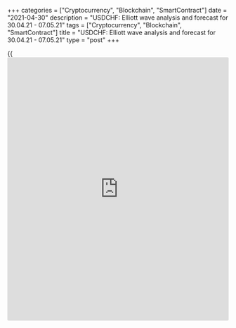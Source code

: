 +++
categories = ["Cryptocurrency", "Blockchain", "SmartContract"]
date = "2021-04-30"
description = "USDCHF: Elliott wave analysis and forecast for 30.04.21 - 07.05.21"
tags = ["Cryptocurrency", "Blockchain", "SmartContract"]
title = "USDCHF: Elliott wave analysis and forecast for 30.04.21 - 07.05.21"
type = "post"
+++

{{<iframe id="large-banner" src="https://www.bounty.group/#slide=21.0" width="100%" height="600" scrolling="no" style="border: 0px solid rgb(216, 221, 230); border-radius: 3px;">}}

2021-04-30

2021-04-30

USDCHF: Elliott wave analysis and forecast for 30.04.21 – 07.05.21Alex
Geuta

 **Main scenario:** consider long positions above the level of 0.9072
with a target of 0.9505 – 0.9590.

 **Alternative scenario:** breakout and consolidation below the level of
0.9072 will allow the pair to continue declining to the levels of 0.8873
– 0.8768.

 **Analysis:** Presumably, a descending first wave of larger degree (1)
of 5 finished developing on the [daily](https://www.fintecher.org/2020/03/03/forex-trading-daily-strategy/) time frame, with wave 5 of (1)
formed inside. An ascending correction started developing as wave (2) on
the H4 time frame, with wave A of (2) forming inside. The third wave of
smaller degree iii of А appears to have formed on the H1 time frame, and
a local correction is nearing completion as wave iv of A, supposedly. If
this assumption is correct, the pair will continue rising to 0.9505 –
0.9590 in wave v of A after the correction ends. The level of 0.9072 is
critical in this scenario. Its breakout will allow the pair to continue
falling to the levels of 0.8873 – 0.8768.

* * *

* * *



## Price chart of USDCHF in real time mode

The content of this article reflects the author’s opinion and does not
necessarily reflect the official position of LiteForex. The material
published on this page is provided for informational purposes only and
should not be considered as the provision of investment advice for the
purposes of Directive 2004/39/EC.

Rate this article:

{{value}}

( {{count}} {{title}} )
